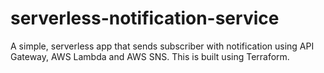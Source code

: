 # serverless-notification-service

A simple, serverless app that sends subscriber with notification using API Gateway, AWS Lambda and AWS SNS. This is built using Terraform.
